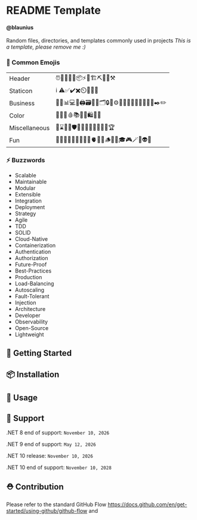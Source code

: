 # README Template
#### @blaunius

Random files, directories, and templates commonly used in projects
*This is a template, please remove me :)*

### 📌 Common Emojis

|  |  |
|--|--|
|Header | ⏰🧲🚀🎯🧬📦⚡📝🏗️⛏️📐🎨⚒️ |
| Staticon |  ℹ️ ⚠️✅✔️✖️⏲️📌⛓️‍💥 |
|Business | 🧾📖📊💻💾🖨️🗃️📂📁🗂️🔒🔐⚙️🔗📱👤👨🏼‍💻💵💸📨✒️✏️ |
|Color |  📕📍🎈🩸📚📗📘🛍️📒📙 |
|Miscellaneous|📏⌛🔎✨🛡️🥏💡🎊🎁🥇🥈🥉🏅🏆|
|Fun| 🧩🧪🧽👑🤖🗿👀🎲🧠🫀🐞🎆🪵👾🎢🎓🎮🪄😎👽🐱  |

### ⚡ Buzzwords

- Scalable
- Maintainable
- Modular
- Extensible
- Integration
- Deployment
- Strategy
- Agile
- TDD
- SOLID
- Cloud-Native
- Containerization
- Authentication
- Authorization
- Future-Proof
- Best-Practices
- Production
- Load-Balancing
- Autoscaling
- Fault-Tolerant
- Injection
- Architecture
- Developer
- Observability
- Open-Source
- Lightweight

## 🚀 Getting Started

## 📦 Installation

## 🎯 Usage

## 📝 Support

.NET 8 end of support:  `November 10, 2026`

.NET 9 end of support:  `May 12, 2026` 

.NET 10 release:        `November 10, 2026`

.NET 10 end of support: `November 10, 2028`


## ⛑️ Contribution

Please refer to the standard GitHub Flow https://docs.github.com/en/get-started/using-github/github-flow and 
